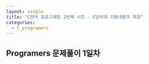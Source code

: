 ```yaml
---
layout: single
title: "C언어 프로그래밍 1번째 시간 - C언어의 기본내용과 특징"
categories:
  - C_programers
---
```


## Programers 문제풀이 1일차


